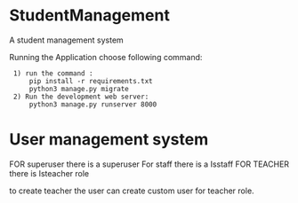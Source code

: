 # StudentManagement
A student management system


Running the Application choose following command:



     1) run the command : 
         pip install -r requirements.txt 
         python3 manage.py migrate
     2) Run the development web server:
         python3 manage.py runserver 8000


# User management system


  FOR superuser there is a superuser
  For staff there is a Isstaff
  FOR TEACHER there is Isteacher role 
  
  
  to create teacher the user can create custom user for teacher role.
